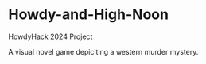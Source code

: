 # Howdy-and-High-Noon
HowdyHack 2024 Project

A visual novel game depiciting a western murder mystery.
